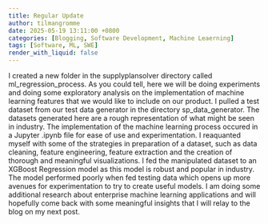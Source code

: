 ```yaml
---
title: Regular Update
author: tilmangromme
date: 2025-05-19 13:11:00 +0800
categories: [Blogging, Software Development, Machine Leaerning]
tags: [Software, ML, SWE]
render_with_liquid: false
---
```


I created a new folder in the supplyplansolver directory called ml_regression_process. As you could tell, here we will be doing experiments and doing some exploratory analysis on the implementation of machine learning features that we would like to include on our product. I pulled a test dataset from our test data generator in the directory sp_data_generator. The datasets generated here are a rough representation of what might be seen in industry. The implementation of the machine learning process occured in a Jupyter .ipynb file for ease of use and experimentation. I reaquanted myself with some of the strategies in preparation of a dataset, such as data cleaning, feature engineering, feature extraction and the creation of thorough and meaningful visualizations. I fed the manipulated dataset to an XGBoost Regression model as this model is robust and popular in industry. The model performed poorly when fed testing data which opens up more avenues for experimentation to try to create useful models. I am doing some additional research about enterprise machine learning applications and will hopefully come back with some meaningful insights that I will relay to the blog on my next post.